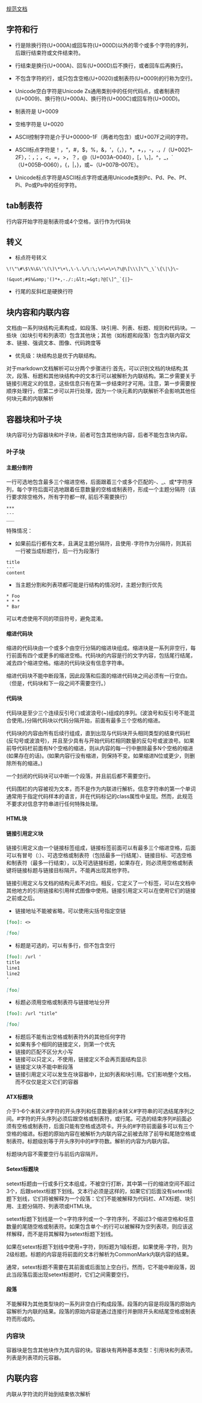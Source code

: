 [规范文档](https://spec.commonmark.org/0.30/)

## 字符和行

- 行是除换行符(U+000A)或回车符(U+000D)以外的零个或多个字符的序列，后跟行结束符或文件结束符。
- 行结束是换行(U+000A)、回车(U+000D)后不换行，或者回车后再换行。
- 不包含字符的行，或只包含空格(U+0020)或制表符(U+0009)的行称为空行。
- Unicode空白字符是Unicode Zs通用类别中的任何代码点，或者制表符(U+0009)、换行符(U+000A)、换行符(U+000C)或回车符(U+000D)。

- 制表符是 U+0009
- 空格字符是 U+0020
- ASCII控制字符是介于U+00000–1F（两者均包含）或U+007F之间的字符。
- ASCII标点字符是！，“，#，$，%，&，'，（，），*，+，，-，.，/（U+0021–2F），：，；，<，=，>，？，@（U+003A–0040），[，\，]，^，_，`（U+005B–0060），{，|，}，或~（U+007B–007E）。
- Unicode标点字符是ASCII标点字符或通用Unicode类别Pc、Pd、Pe、Pf、Pi、Po或Ps中的任何字符。

## tab制表符

行内容开始字符是制表符或4个空格，该行作为代码块

## 转义

- 标点符号转义
```
\!\"\#\$\%\&\'\(\)\*\+\,\-\.\/\:\;\<\=\>\?\@\[\\\]\^\_\`\{\|\}\~

!&quot;#$%&amp;'()*+,-./:;&lt;=&gt;?@[\]^_`{|}~
```
- 行尾的反斜杠是硬换行符

## 块内容和内联内容

文档由一系列块结构元素构成，如段落、块引用、列表、标题、规则和代码块。一些块（如块引号和列表项）包含其他块；其他（如标题和段落）包含内联内容文本、链接、强调文本、图像、代码跨度等

- 优先级：块结构总是优于内联结构。

对于markdown文档解析可以分两个步骤进行:首先，可以识别文档的块结构;其次，段落、标题和其他块结构中的文本行可以被解析为内联结构。第二步需要关于链接引用定义的信息，这些信息只有在第一步结束时才可用。注意，第一步需要按顺序处理行，但第二步可以并行处理，因为一个块元素的内联解析不会影响其他任何块元素的内联解析

## 容器块和叶子块

块内容可分为容器块和叶子块，前者可包含其他块内容，后者不能包含块内容。

### 叶子块
#### 主题分割符

一行可选地包含最多三个缩进空格，后面跟着三个或多个匹配的-、_、或*字符序列，每个字符后面可选地跟着任意数量的空格或制表符，形成一个主题分隔符（该行要求除空格外，所有字符都一样, 前后不需要换行）

```
***
---
___
```

特殊情况：
- 如果前后行都有文本，且满足主题分隔符，且使用`-`字符作为分隔符，则其前一行被当成标题行，后一行为段落行
```
title
---
content
```

- 当主题分割和列表项都可能是行结构的情况时，主题分割行优先
```
* Foo
* * *
* Bar
```
可以考虑使用不同的项目符号，避免混淆。

#### 缩进代码块

缩进的代码块由一个或多个由空行分隔的缩进块组成。缩进块是一系列非空行，每行前面有四个或更多的缩进空格。代码块的内容是行的文字内容，包括尾行结尾，减去四个缩进空格。缩进的代码块没有信息字符串。

缩进代码块不能中断段落，因此段落和后面的缩进代码块之间必须有一行空白。（但是，代码块和下一段之间不需要空行。）

#### 代码块

代码块是至少三个连续反引号(`)或波浪号(~)组成的序列。(波浪号和反引号不能混合使用。)分隔代码块以代码分隔开始，前面有最多三个空格的缩进。

代码块的内容由所有后续行组成，直到出现与代码块开头相同类型的结束代码栏(反勾号或波浪号)，并且至少具有与开始代码栏相同数量的反勾号或波浪号。如果前导代码栏前面有N个空格的缩进，则从内容的每一行中删除最多N个空格的缩进(如果存在的话)。(如果内容行没有缩进，则保持不变。如果缩进N位或更少，则删除所有的缩进。)

一个封闭的代码块可以中断一个段落，并且前后都不需要空行。

代码围栏的内容被视为文本，而不是作为内联进行解析。信息字符串的第一个单词通常用于指定代码样本的语言，并在代码标记的class属性中呈现。然而，此规范不要求对信息字符串进行任何特殊处理。

#### HTML块

#### 链接引用定义块

链接引用定义由一个链接标签组成，链接标签前面可以有最多三个缩进空格，后面可以有冒号（:）、可选空格或制表符（包括最多一行结尾）、链接目标、可选空格和制表符（最多一行结束），以及可选链接标题，如果存在，则必须用空格或制表键将链接标题与链接目标隔开。不能再出现其他字符。

链接引用定义与文档的结构元素不对应。相反，它定义了一个标签，可以在文档中其他地方的引用链接和引用样式图像中使用。链接引用定义可以在使用它们的链接之前或之后。

- 链接地址不能被省略，可以使用尖括号指定空链
```md
[foo]: <>

[foo]
```

- 标题是可选的，可以有多行，但不包含空行
```md
[foo]: /url '
title
line1
line2
'

[foo]
```

- 标题必须用空格或制表符与链接地址分开
```md
[foo]: /url "title"

[foo]
```

- 标题后不能有出空格或制表符外的其他任何字符
- 如果有多个相同的链接定义，则第一个优先
- 链接的匹配不区分大小写
- 链接可以只定义，不使用，链接定义不会再页面结构显示
- 链接定义块不能中断段落
- 链接引用定义可以发生在块容器中，比如列表和块引用。它们影响整个文档，而不仅仅是定义它们的容器

#### ATX标题块

介于1–6个未转义#字符的开头序列和任意数量的未转义#字符串的可选结尾序列之间。#字符的开头序列必须后跟空格或制表符，或行尾。可选的结束序列#前面必须有空格或制表符，后面只能有空格或选项卡。开头的#字符前面最多可以有三个空格的缩进。标题的原始内容在被解析为内联内容之前被去除了前导和尾随空格或制表符。标题级别等于开头序列中的#字符数。解析的内容为内联内容。

标题块内容不需要空行与前后内容隔开。

#### Setext标题块

setext标题由一行或多行文本组成，不被空行打断，其中第一行的缩进空间不超过3个，后跟setext标题下划线。文本行必须是这样的，如果它们后面没有setext标题下划线，它们将被解释为一个段落：它们不能被解释为代码栏、ATX标题、块引用、主题分隔符、列表项或HTML块。

setext标题下划线是一个=字符序列或一个-字符序列，不超过3个缩进空格和任意数量的尾随空格或制表符。如果包含单个-的行可以被解释为空列表项，则应该这样解释，而不是将其解释为setext标题下划线。

如果在setext标题下划线中使用=字符，则标题为1级标题，如果使用-字符，则为2级标题。标题的内容是将前面的文本行解析为CommonMark内联内容的结果。

通常，setext标题不需要在其前面或后面加上空白行。然而，它不能中断段落，因此当段落后面出现setext标题时，它们之间需要空行。

#### 段落

不能解释为其他类型块的一系列非空白行构成段落。段落的内容是将段落的原始内容解析为内联的结果。段落的原始内容是通过连接行并删除开头和结尾空格或制表符而形成的。

### 内容块

容器块是包含其他块作为其内容的块。容器块有两种基本类型：引用块和列表项。列表是列表项的元容器。

## 内联内容

内联从字符流的开始到结束依次解析
